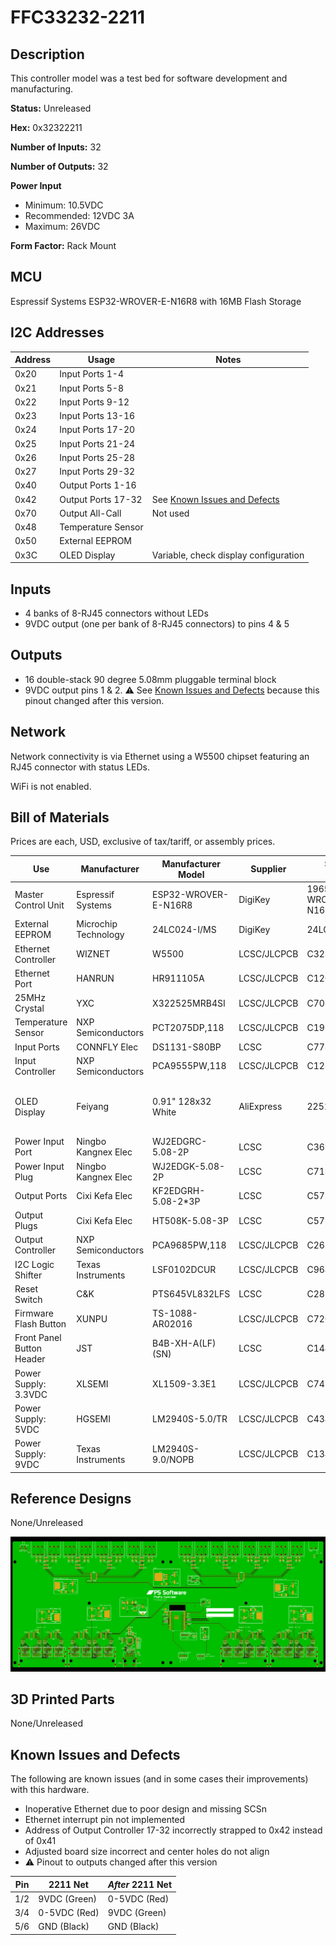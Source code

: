 # FFC33232-2211

## Description

This controller model was a test bed for software development and manufacturing.

**Status:** Unreleased

**Hex:** 0x32322211

**Number of Inputs:** 32

**Number of Outputs:** 32

**Power Input**
- Minimum: 10.5VDC
- Recommended: 12VDC 3A
- Maximum: 26VDC

**Form Factor:** Rack Mount


## MCU
Espressif Systems ESP32-WROVER-E-N16R8 with 16MB Flash Storage


## I2C Addresses

| Address | Usage | Notes |
| ------- | ----- | ----- |
| 0x20    | Input Ports 1-4 | |
| 0x21    | Input Ports 5-8 | |
| 0x22    | Input Ports 9-12 | |
| 0x23    | Input Ports 13-16 | |
| 0x24    | Input Ports 17-20 | |
| 0x25    | Input Ports 21-24| |
| 0x26    | Input Ports 25-28 | |
| 0x27    | Input Ports 29-32 | |
| 0x40    | Output Ports 1-16 | |
| 0x42    | Output Ports 17-32 | See [Known Issues and Defects](#known-issues-and-defects) |
| 0x70    | Output All-Call | Not used |
| 0x48    | Temperature Sensor | |
| 0x50    | External EEPROM | |
| 0x3C    | OLED Display | Variable, check display configuration |


## Inputs

- 4 banks of 8-RJ45 connectors without LEDs
- 9VDC output (one per bank of 8-RJ45 connectors) to pins 4 & 5


## Outputs

- 16 double-stack 90 degree 5.08mm pluggable terminal block
- 9VDC output pins 1 & 2.  :warning: See [Known Issues and Defects](#known-issues-and-defects) because this pinout changed after this version.


## Network

Network connectivity is via Ethernet using a W5500 chipset featuring an RJ45 connector with status LEDs.

WiFi is not enabled.


## Bill of Materials

Prices are each, USD, exclusive of tax/tariff, or assembly prices.

| Use                               | Manufacturer          | Manufacturer Model        | Supplier          | Supplier Part Number              | Purchase Price    | Notes |
| ---                               | ------------          | -----                     | --------          | --------------------              | --------------    | ----- |
| Master Control Unit               | Espressif Systems     | ESP32-WROVER-E-N16R8      | DigiKey           | 1965-ESP32-WROVER-E-N16R8DKR-ND   | 3.90              | 16MB |
| External EEPROM                   | Microchip Technology  | 24LC024-I/MS              | DigiKey           | 24LC024-I/MS-ND                   | 0.42              | 2KB |
| Ethernet Controller               | WIZNET                | W5500                     | LCSC/JLCPCB       | C32843                            |                   | |
| Ethernet Port                     | HANRUN                | HR911105A                 | LCSC/JLCPCB       | C12074                            |                   | |
| 25MHz Crystal                     | YXC                   | X322525MRB4SI             | LCSC/JLCPCB       | C70593                            |                   | |
| Temperature Sensor                | NXP Semiconductors    | PCT2075DP,118             | LCSC/JLCPCB       | C192518                           |                   | |
| Input Ports                       | CONNFLY Elec          | DS1131-S80BP              | LCSC              | C77853                            | 2.6982            | |
| Input Controller                  | NXP Semiconductors    | PCA9555PW,118             | LCSC/JLCPCB       | C128392                           |                   | |
| OLED Display                      | Feiyang               | 0.91" 128x32 White        | AliExpress        | 2251832485919024                  | 1.595             | Based on Vishay OLED-128O032D-LPP3N00000 |
| Power Input Port                  | Ningbo Kangnex Elec   | WJ2EDGRC-5.08-2P          | LCSC              | C3697                             | 0.027197          | |
| Power Input Plug                  | Ningbo Kangnex Elec   | WJ2EDGK-5.08-2P           | LCSC              | C71370                            | 0.107783          | |
| Output Ports                      | Cixi Kefa Elec        | KF2EDGRH-5.08-2*3P        | LCSC              | C577721                           | 0.2658            | |
| Output Plugs                      | Cixi Kefa Elec        | HT508K-5.08-3P            | LCSC              | C577811                           | 0.0898            | Low-profile |
| Output Controller                 | NXP Semiconductors    | PCA9685PW,118             | LCSC/JLCPCB       | C2678753                          |                   | |
| I2C Logic Shifter                 | Texas Instruments     | LSF0102DCUR               | LCSC/JLCPCB       | C964636                           |                   | |
| Reset Switch                      | C&K                   | PTS645VL832LFS            | LCSC              | C285525                           | 0.090682          | |
| Firmware Flash Button             | XUNPU                 | TS-1088-AR02016           | LCSC/JLCPCB       | C720477                           |                   | |
| Front Panel Button Header         | JST                   | B4B-XH-A(LF)(SN)          | LCSC              | C144395                           | 0.055267          | |
| Power Supply: 3.3VDC              | XLSEMI                | XL1509-3.3E1              | LCSC/JLCPCB       | C74193                            |                   | |
| Power Supply: 5VDC                | HGSEMI                | LM2940S-5.0/TR            | LCSC/JLCPCB       | C434496                           |                   | |
| Power Supply: 9VDC                | Texas Instruments     | LM2940S-9.0/NOPB          | LCSC/JLCPCB       | C134005                           |                   | |


## Reference Designs
None/Unreleased

[![PCB Top](./pcb-top.png)](https://raw.githubusercontent.com/BrentIO/FireFly/main/controller/hardware/FFC3232_2211/pcb-top.png)

## 3D Printed Parts
None/Unreleased


## Known Issues and Defects

The following are known issues (and in some cases their improvements) with this hardware.
- Inoperative Ethernet due to poor design and missing SCSn
- Ethernet interrupt pin not implemented
- Address of Output Controller 17-32 incorrectly strapped to 0x42 instead of 0x41
- Adjusted board size incorrect and center holes do not align
- :warning: Pinout to outputs changed after this version

| Pin | 2211 Net        | _After_ 2211 Net |
| --- | --------        | -------------- |
| 1/2 | 9VDC (Green)    | 0-5VDC (Red) |
| 3/4 | 0-5VDC (Red)    | 9VDC (Green) |
| 5/6 | GND (Black)     | GND (Black) |
